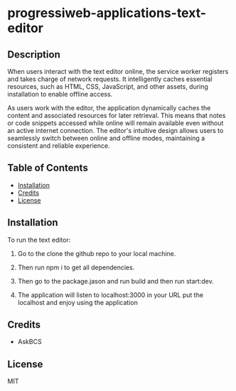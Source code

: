 # progressiweb-applications-text-editor


## Description 

When users interact with the text editor online, the service worker registers and takes charge of network requests. It intelligently caches essential resources, such as HTML, CSS, JavaScript, and other assets, during installation to enable offline access.

As users work with the editor, the application dynamically caches the content and associated resources for later retrieval. This means that notes or code snippets accessed while online will remain available even without an active internet connection. The editor's intuitive design allows users to seamlessly switch between online and offline modes, maintaining a consistent and reliable experience.

## Table of Contents 

- [Installation](#installation)
- [Credits](#credits)
- [License](#license)


## Installation

To run the text editor:

1. Go to the clone the github repo to your local machine.

2. Then run npm i to get all dependencies.

3. Then go to the package.jason and run build and then run start:dev.

4. The application will listen to localhost:3000 in your URL put the localhost and enjoy using the application 


## Credits

- AskBCS

## License

MIT
